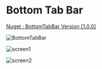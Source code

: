 # Bottom Tab Bar

[Nuget : BottomTabBar Version [1.0.0]](https://www.nuget.org/packages/BottomTabBar/)

![BottomTabBar](https://user-images.githubusercontent.com/48187633/75604467-de89fe80-5afe-11ea-84a8-738c94c8cfc6.gif)

![screen1](https://user-images.githubusercontent.com/48187633/73193926-5b693780-4151-11ea-8328-9973ef7ce855.png)

![screen2](https://user-images.githubusercontent.com/48187633/73193972-6de37100-4151-11ea-873a-26e8e12301f2.png)
